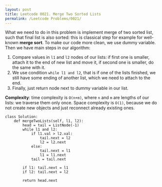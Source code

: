 ```yaml
---
layout: post
title: Leetcode 0021. Merge Two Sorted Lists
permalink: /Leetcode Problems/0021/
---
```


What we need to do in this problem is implement merge of two sorted list, such that final list is also sorted: this is classical step for example for well-known **merge sort**. To make our code more clean, we use dummy variable. Then we have main steps in our algorithm:
1. Compare values in `l1` and `l2` nodes of our lists: if first one is smaller, attach it to the end of new list and move it, if second one is smaller, do the same with it.
2. We use condition `while l1 and l2`, that is if one of the lists finished, we still have some ending of another list, which we need to attach to the end.
3. Finally, just return node next to dummy variable in our list.

**Complexity**: time complexity is `O(n+m)`, where `n` and `m` are lengths of our lists: we traverse them only once. Space complexity is `O(1)`, because we do not create new objects and just reconnect already existing ones.

```
class Solution:
    def mergeTwoLists(self, l1, l2):
        head = tail = ListNode(-1)
        while l1 and l2:
            if l1.val > l2.val:
                tail.next = l2
                l2 = l2.next
            else:
                tail.next = l1
                l1 = l1.next
            tail = tail.next
        
        if l1: tail.next = l1
        if l2: tail.next = l2
        
        return head.next
```
